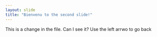 ```yaml
---
layout: slide
title: "Bienvenu to the second slide!"
---
```

This is a change in the file. Can I see it?
Use the left arrwo to go back
